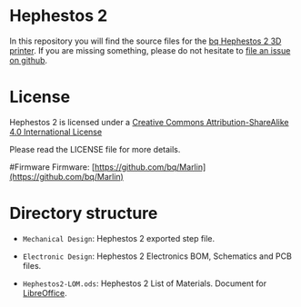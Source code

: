 Hephestos 2
======

In this repository you will find the source files for the [bq Hephestos 2 3D printer](http://www.bq.com/es/productos/hephestos-2.html). If you are missing something, please do not hesitate to [file an issue on github](https://github.com/bq/hephestos-2/issues).

# License 

Hephestos 2 is licensed under a [Creative Commons Attribution-ShareAlike 4.0 International License](http://creativecommons.org/licenses/by-sa/4.0/)

Please read the LICENSE file for more details.

#Firmware
Firmware: [https://github.com/bq/Marlin](https://github.com/bq/Marlin)

Directory structure
===================

 * `Mechanical Design`: Hephestos 2 exported step file.

 * `Electronic Design`: Hephestos 2 Electronics BOM, Schematics and PCB files.

 * `Hephestos2-LOM.ods`: Hephestos 2 List of Materials. Document for [LibreOffice](https://www.libreoffice.org/).
 


